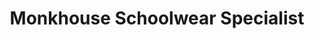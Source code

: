 ---
title: "Monkhouse Schoolwear Specialist"
url: /cheltenham/monkhouse-schoolwear-specialist/
shop: Kleidung
---